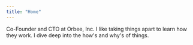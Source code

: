 ```yaml
---
title: "Home"
---
```

Co-Founder and CTO at Orbee, Inc. I like taking things apart to learn how they
work. I dive deep into the how's and why's of things.